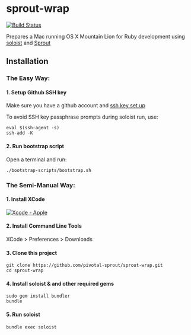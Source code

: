 # sprout-wrap

[![Build Status](https://travis-ci.org/pivotal-sprout/sprout-wrap.png?branch=master)](https://travis-ci.org/pivotal-sprout/sprout-wrap)

Prepares a Mac running OS X Mountain Lion for Ruby development using [soloist](https://github.com/mkocher/soloist) and [Sprout](https://github.com/pivotal-sprout/sprout)

## Installation

### The Easy Way:

#### 1. Setup Github SSH key

Make sure you have a github account and [ssh key set up](https://help.github.com/articles/generating-ssh-keys)

To avoid SSH key passphrase prompts during soloist run, use:

    eval $(ssh-agent -s)
    ssh-add -K

#### 2. Run bootstrap script

Open a terminal and run:

    ./bootstrap-scripts/bootstrap.sh


### The Semi-Manual Way:

#### 1. Install XCode

[![Xcode - Apple](http://r.mzstatic.com/images/web/linkmaker/badge_macappstore-lrg.gif)](https://itunes.apple.com/us/app/xcode/id497799835?mt=12&uo=4)

#### 2. Install Command Line Tools
  
  XCode > Preferences > Downloads
  
#### 3. Clone this project
  
    git clone https://github.com/pivotal-sprout/sprout-wrap.git
    cd sprout-wrap
  
#### 4. Install soloist & and other required gems

    sudo gem install bundler
    bundle

#### 5. Run soloist
  
    bundle exec soloist
